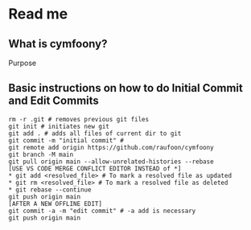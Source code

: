 # Read me
## What is cymfoony?
Purpose

## Basic instructions on how to do Initial Commit and Edit Commits
```
rm -r .git # removes previous git files
git init # initiates new git
git add . # adds all files of current dir to git
git commit -m "initial commit" # 
git remote add origin https://github.com/raufoon/cymfoony
git branch -M main
git pull origin main --allow-unrelated-histories --rebase
[USE VS CODE MERGE CONFLICT EDITOR INSTEAD of *]
* git add <resolved_file> # To mark a resolved file as updated 
* git rm <resolved_file> # To mark a resolved file as deleted
* git rebase --continue
git push origin main
[AFTER A NEW OFFLINE EDIT]
git commit -a -m "edit commit" # -a add is necessary
git push origin main
```